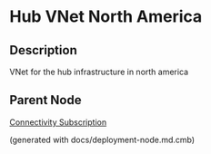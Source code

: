 # Hub VNet North America
## Description
VNet for the hub infrastructure in north america

## Parent Node
[Connectivity Subscription](../../../mybank/it-management/azure/connectivity-subscription.md)


(generated with docs/deployment-node.md.cmb)

